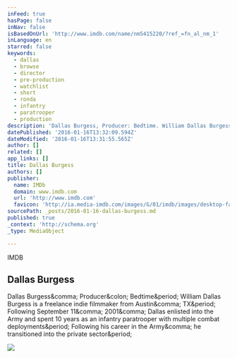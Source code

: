 ```yaml
---
inFeed: true
hasPage: false
inNav: false
isBasedOnUrl: 'http://www.imdb.com/name/nm5415220/?ref_=fn_al_nm_1'
inLanguage: en
starred: false
keywords:
  - dallas
  - browse
  - director
  - pre-production
  - watchlist
  - short
  - ronda
  - infantry
  - paratrooper
  - production
description: 'Dallas Burgess, Producer: Bedtime. William Dallas Burgess is a freelance indie filmmaker from Austin, TX. Following September 11, 2001, Dallas enlisted into the Army and spent 10 years as an infantry paratrooper with multiple combat deployments. Following his career in the Army, he transitioned into the private sector.'
datePublished: '2016-01-16T13:32:09.594Z'
dateModified: '2016-01-16T13:31:55.565Z'
author: []
related: []
app_links: []
title: Dallas Burgess
authors: []
publisher:
  name: IMDb
  domain: www.imdb.com
  url: 'http://www.imdb.com'
  favicon: 'http://ia.media-imdb.com/images/G/01/imdb/images/desktop-favicon-2165806970._CB379390718_.ico'
sourcePath: _posts/2016-01-16-dallas-burgess.md
published: true
_context: 'http://schema.org'
_type: MediaObject

---
```

IMDB

<article style=""><h1>Dallas Burgess</h1><p>Dallas Burgess&amp;comma; Producer&amp;colon; Bedtime&amp;period; William Dallas Burgess is a freelance indie filmmaker from Austin&amp;comma; TX&amp;period; Following September 11&amp;comma; 2001&amp;comma; Dallas enlisted into the Army and spent 10 years as an infantry paratrooper with multiple combat deployments&amp;period; Following his career in the Army&amp;comma; he transitioned into the private sector&amp;period;</p><img src="http://ia.media-imdb.com/images/M/MV5BMTcxMTk2NDUxNF5BMl5BanBnXkFtZTgwMTU2MzU2NjE@._V1_UY1200_CR82,0,630,1200_AL_.jpg" /></article>